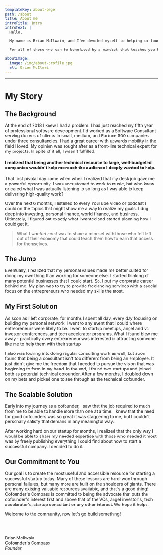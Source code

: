 ```yaml
---
templateKey: about-page
path: /about
title: About me
introTitle: Intro
introText: |
  Hello,

  My name is Brian McIlwain, and I've devoted myself to helping co-founders succeed in software and in business. You may be the aspiring entrepreneur trying to amass the tools or team to help you achieve your vision. You may be technical and looking to improve yourself. Perhaps you're interested in the idea of founding a startup- but you're not sure where to gain the different skills you'll need.

  For all of those who can be benefited by a mindset that teaches you how to realize your vision of solving real problems and successfully launching your real business - this resource is for you. Welcome.

aboutImage:
  image: /img/about-profile.jpg
  alt: Brian McIlwain
---
```


---

# My Story

## The Background

At the end of 2018 I knew I had a problem. I had just reached my fifth year of professional software development. I'd worked as a Software Consultant serving dozens of clients in small, medium, and Fortune 500 companies under three consultancies. I had a great career with upwards mobility in the field I loved. My opinion was sought after as a front-line technical expert for my projects. In spite of it all, I wasn't fulfilled.

#### I realized that being another technical resource to large, well-budgeted companies wouldn't help me reach the audience I deeply wanted to help.

That first pivotal day came when when I realized that my desk job gave me a powerful opportunity. I was accustomed to work to music, but who knew or cared what I was actually listening to so long as I was able to keep delivering high-quality work?

Over the next 6 months, I listened to every YouTube video or podcast I could on the topics that might show me a way to realize my goals. I dug deep into investing, personal finance, world finance, and business. Ultimately, I figured out exactly what I wanted and started planning how I could get it.

> What I _wanted most_ was to share a mindset with those who felt left out of their economy that could teach them how to earn that access for themselves.

## The Jump

Eventually, I realized that my personal values made me better suited for doing my own thing than working for someone else. I started thinking of many potential businesses that I could start. So, I put my corporate career behind me. My plan was to try to provide freelancing services with a special focus on the entrepreneurs who needed my skills the most.

## My First Solution

As soon as I left corporate, for months I spent all day, every day focusing on building my personal network. I went to any event that I could where entrepreneurs were likely to be. I went to startup meetups, angel and vc investor conferences, and tech accelerator programs. What I found blew me away - practically _every_ entrepreneur was interested in attracting someone like me to help them with their startup.

I also was looking into doing regular consulting work as well, but soon found that being a consultant isn't too different from being an employee. It just didn't give me the freedom that I needed to pursue the vision that was beginning to form in my head. In the end, I found two startups and joined both as potential technical cofounder. After a few months, I doubled down on my bets and picked one to see through as the technical cofounder.

## The Scalable Solution

Early into my journey as a cofounder, I saw that the job required to much from me to be able to handle more than one at a time. I knew that the need for good cofounders was so great it was staggering to me, but I couldn't personally satisfy that demand in any meaningful way.

After working hard on our startup for months, I realized that the only way I would be able to share my needed expertise with those who needed it most was by freely publishing everything I could find about how to start a successful company. I decided to do it.

## Our Commitment to You

Our goal is to create the most useful and accessible resource for starting a successful startup today. Many of these lessons are hard-won through personal failures, but many more are built on the shoulders of giants. There are many existing valuable resources available, and that's a good thing! Cofounder's Compass is committed to being the advocate that puts the cofounder's interest first and above that of the VCs, angel investor's, tech accelerator's, startup consultant or any other interest. We hope it helps.

Welcome to the community, now let's go build something!

<br/>
<br/>

Brian McIlwain \
Cofounder's Compass \
_Founder_
